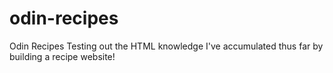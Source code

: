# odin-recipes
Odin Recipes
Testing out the HTML knowledge I've accumulated thus far by building a recipe website!